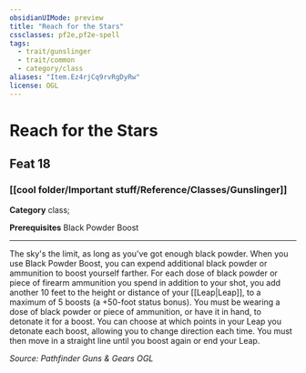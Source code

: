 ```yaml
---
obsidianUIMode: preview
title: "Reach for the Stars"
cssclasses: pf2e,pf2e-spell
tags:
  - trait/gunslinger
  - trait/common
  - category/class
aliases: "Item.Ez4rjCq9rvRgDyRw"
license: OGL
---
```

# Reach for the Stars
## Feat 18
### [[cool folder/Important stuff/Reference/Classes/Gunslinger]]

**Category** class; 



**Prerequisites** Black Powder Boost
* * *
The sky's the limit, as long as you've got enough black powder. When you use Black Powder Boost, you can expend additional black powder or ammunition to boost yourself farther. For each dose of black powder or piece of firearm ammunition you spend in addition to your shot, you add another 10 feet to the height or distance of your [[Leap|Leap]], to a maximum of 5 boosts (a +50-foot status bonus). You must be wearing a dose of black powder or piece of ammunition, or have it in hand, to detonate it for a boost. You can choose at which points in your Leap you detonate each boost, allowing you to change direction each time. You must then move in a straight line until you boost again or end your Leap.

*Source: Pathfinder Guns & Gears*
*OGL*